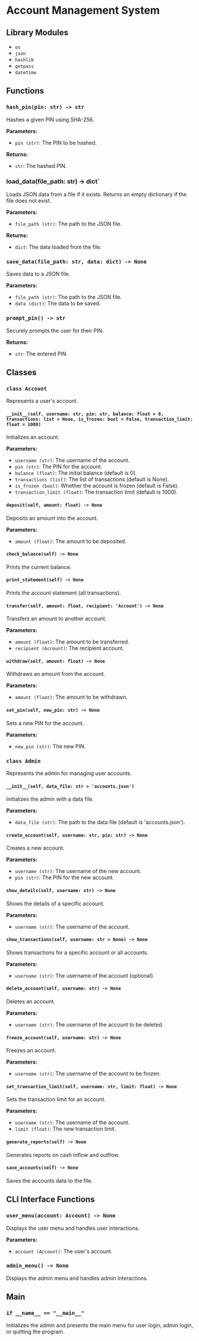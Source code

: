 

# Account Management System

## Library Modules

- `os`
- `json`
- `hashlib`
- `getpass`
- `datetime`

## Functions

### `hash_pin(pin: str) -> str`
Hashes a given PIN using SHA-256.

**Parameters:**
- `pin (str)`: The PIN to be hashed.

**Returns:**
- `str`: The hashed PIN.

### load_data(file_path: str) -> dict`
Loads JSON data from a file if it exists. Returns an empty dictionary if the file does not exist.

**Parameters:**
- `file_path (str)`: The path to the JSON file.

**Returns:**
- `dict`: The data loaded from the file.

### `save_data(file_path: str, data: dict) -> None`
Saves data to a JSON file.

**Parameters:**
- `file_path (str)`: The path to the JSON file.
- `data (dict)`: The data to be saved.

### `prompt_pin() -> str`
Securely prompts the user for their PIN.

**Returns:**
- `str`: The entered PIN.

## Classes

### `class Account`
Represents a user's account.

#### `__init__(self, username: str, pin: str, balance: float = 0, transactions: list = None, is_frozen: bool = False, transaction_limit: float = 1000)`
Initializes an account.

**Parameters:**
- `username (str)`: The username of the account.
- `pin (str)`: The PIN for the account.
- `balance (float)`: The initial balance (default is 0).
- `transactions (list)`: The list of transactions (default is None).
- `is_frozen (bool)`: Whether the account is frozen (default is False).
- `transaction_limit (float)`: The transaction limit (default is 1000).

#### `deposit(self, amount: float) -> None`
Deposits an amount into the account.

**Parameters:**
- `amount (float)`: The amount to be deposited.

#### `check_balance(self) -> None`
Prints the current balance.

#### `print_statement(self) -> None`
Prints the account statement (all transactions).

#### `transfer(self, amount: float, recipient: 'Account') -> None`
Transfers an amount to another account.

**Parameters:**
- `amount (float)`: The amount to be transferred.
- `recipient (Account)`: The recipient account.

#### `withdraw(self, amount: float) -> None`
Withdraws an amount from the account.

**Parameters:**
- `amount (float)`: The amount to be withdrawn.

#### `set_pin(self, new_pin: str) -> None`
Sets a new PIN for the account.

**Parameters:**
- `new_pin (str)`: The new PIN.

### `class Admin`
Represents the admin for managing user accounts.

#### `__init__(self, data_file: str = 'accounts.json')`
Initializes the admin with a data file.

**Parameters:**
- `data_file (str)`: The path to the data file (default is 'accounts.json').

#### `create_account(self, username: str, pin: str) -> None`
Creates a new account.

**Parameters:**
- `username (str)`: The username of the new account.
- `pin (str)`: The PIN for the new account.

#### `show_details(self, username: str) -> None`
Shows the details of a specific account.

**Parameters:**
- `username (str)`: The username of the account.

#### `show_transactions(self, username: str = None) -> None`
Shows transactions for a specific account or all accounts.

**Parameters:**
- `username (str)`: The username of the account (optional).

#### `delete_account(self, username: str) -> None`
Deletes an account.

**Parameters:**
- `username (str)`: The username of the account to be deleted.

#### `freeze_account(self, username: str) -> None`
Freezes an account.

**Parameters:**
- `username (str)`: The username of the account to be frozen.

#### `set_transaction_limit(self, username: str, limit: float) -> None`
Sets the transaction limit for an account.

**Parameters:**
- `username (str)`: The username of the account.
- `limit (float)`: The new transaction limit.

#### `generate_reports(self) -> None`
Generates reports on cash inflow and outflow.

#### `save_accounts(self) -> None`
Saves the accounts data to the file.

## CLI Interface Functions

### `user_menu(account: Account) -> None`
Displays the user menu and handles user interactions.

**Parameters:**
- `account (Account)`: The user's account.

### `admin_menu() -> None`
Displays the admin menu and handles admin interactions.

## Main

### `if __name__ == "__main__"`
Initializes the admin and presents the main menu for user login, admin login, or quitting the program.


